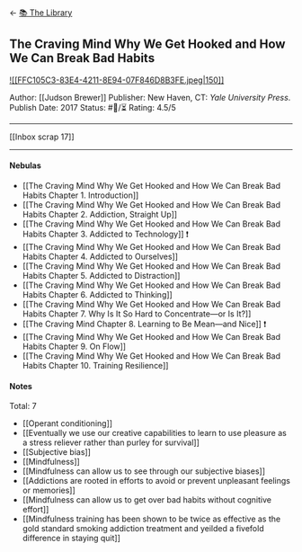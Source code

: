 <- [📚 The Library](🔮%20The%20Cosmos/The%20Library.md)
## The Craving Mind Why We Get Hooked and How We Can Break Bad Habits

[ ![[FFC105C3-83E4-4211-8E94-07F846D8B3FE.jpeg|150]] ](https://www.amazon.com/Craving-Mind-Cigarettes-Smartphones-Hooked/dp/0300234368/ref=mp_s_a_1_1?crid=2XQPUURKEFXHE&keywords=the+craving+mind&qid=1658630107&sprefix=the+craving+%2Caps%2C163&sr=8-1)

Author: [[Judson Brewer]]
Publisher: New Haven, CT: _Yale University Press_.
Publish Date: 2017
Status: #💫/⏳ 
Rating: 4.5/5

___

[[Inbox scrap 17]]

___

#### Nebulas

- [[The Craving Mind Why We Get Hooked and How We Can Break Bad Habits Chapter 1. Introduction]]
- [[The Craving Mind Why We Get Hooked and How We Can Break Bad Habits Chapter 2. Addiction, Straight Up]]
- [[The Craving Mind Why We Get Hooked and How We Can Break Bad Habits Chapter 3. Addicted to Technology]]  ❗️
- [[The Craving Mind Why We Get Hooked and How We Can Break Bad Habits Chapter 4. Addicted to Ourselves]] 
- [[The Craving Mind Why We Get Hooked and How We Can Break Bad Habits Chapter 5. Addicted to Distraction]]
- [[The Craving Mind Why We Get Hooked and How We Can Break Bad Habits Chapter 6. Addicted to Thinking]]
- [[The Craving Mind Why We Get Hooked and How We Can Break Bad Habits Chapter 7. Why Is It So Hard to Concentrate—or Is It?]]
- [[The Craving Mind Chapter 8. Learning to Be Mean—and Nice]] ❗️
- [[The Craving Mind Why We Get Hooked and How We Can Break Bad Habits Chapter 9. On Flow]]
- [[The Craving Mind Why We Get Hooked and How We Can Break Bad Habits Chapter 10. Training Resilience]]

#### Notes

Total: 7

- [[Operant conditioning]]
- [[Eventually we use our creative capabilities to learn to use pleasure as a stress reliever rather than purley for survival]]
- [[Subjective bias]]
- [[Mindfulness]]
- [[Mindfulness can allow us to see through our subjective biases]]
- [[Addictions are rooted in efforts to avoid or prevent unpleasant feelings or memories]]
- [[Mindfulness can allow us to get over bad habits without cognitive effort]]
- [[Mindfulness training has been shown to be twice as effective as the gold standard smoking addiction treatment and yeilded a fivefold difference in staying quit]]
